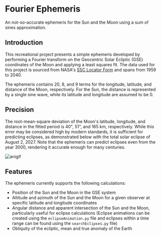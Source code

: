 # Fourier Ephemeris

An not-so-accurate ephemeris for the Sun and the Moon using a sum of sines approximation.

## Introduction

This recreational project presents a simple ephemeris developed by performing a Fourier transform on the Geocentric Solar Ecliptic (GSE) coordinates of the Moon and applying a least squares fit. The data used for this project is sourced from NASA's [SSC Locator Form](https://sscweb.gsfc.nasa.gov/cgi-bin/Locator.cgi) and spans from 1959 to 2040.

The ephemeris contains 20, 8, and 9 terms for the longitude, latitude, and distance of the Moon, respectively. For the Sun, the distance is represented by a single sine wave, while its latitude and longitude are assumed to be 0.

## Precision

The root-mean-square deviation of the Moon's latitude, longitude, and distance in the fitted period is 40", 51", and 165 km, respectively. While this error may be considered high by modern standards, it is sufficient for predicting eclipses, as demonstrated below with the total solar eclipse of August 2, 2027. Note that the ephemeris can predict eclipses even from the year 3000, rendering it accurate enough for many centuries.

![anigif](https://github.com/PedroKKr/fourierEphem/assets/52111108/2182c447-dc76-451c-a769-c4d6ca8b9768)

## Features

The ephemeris currently supports the following calculations:

- Position of the Sun and the Moon in the GSE system
- Altitude and azimuth of the Sun and the Moon for a given observer at specific latitude and longitude coordinates
- Angular distance and apparent intersection of the Sun and the Moon, particularly useful for eclipse calculations (Eclipse animations can be created using the `eclipseAnimation.py` file and eclipses within a time range can be found using the `searchEclipses.py` file)
- Obliquity of the ecliptic, mean and true anomaly of the Earth

